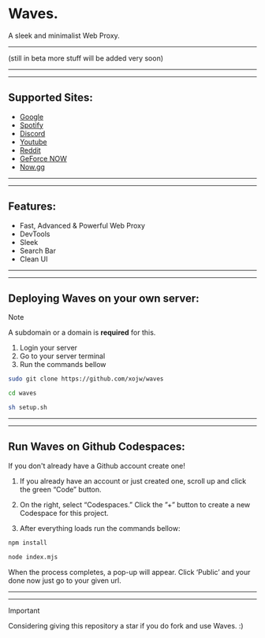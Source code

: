 # Waves.
A sleek and minimalist Web Proxy.

---

(still in beta more stuff will be added very soon)

---
---

## Supported Sites:

- [Google](https://google.com)
- [Spotify](https://spotify.com)
- [Discord](https://discord.com)
- [Youtube](https://www.youtube.com)
- [Reddit](https://reddit.com)
- [GeForce NOW](https://play.geforcenow.com/)
- [Now.gg](https://now.gg)

---
---

## Features:

- Fast, Advanced & Powerful Web Proxy
- DevTools
- Sleek
- Search Bar
- Clean UI

---
---

## Deploying Waves on your own server:
> [!NOTE] 
> A subdomain or a domain is **required** for this.

1. Login your server
2. Go to your server terminal
3. Run the commands bellow
   
```bash
sudo git clone https://github.com/xojw/waves

cd waves

sh setup.sh
```

---
---

## Run Waves on Github Codespaces:

If you don't already have a Github account create one!

1. If you already have an account or just created one, scroll up and click the green “Code” button.

2. On the right, select “Codespaces.”
Click the ”+” button to create a new Codespace for this project.

3. After everything loads run the commands bellow:

```bash
npm install

node index.mjs
```

When the process completes, a pop-up will appear. Click ‘Public’ and your done now just go to your given url.

---
---

> [!IMPORTANT]
> Considering giving this repository a star if you do fork and use Waves. :)

